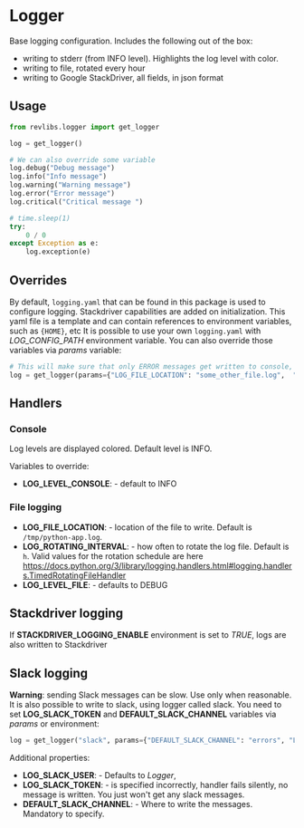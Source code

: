 # Logger

Base logging configuration. Includes the following out of the box:

- writing to stderr (from INFO level). Highlights the log level with color.
- writing to file, rotated every hour
- writing to Google StackDriver, all fields, in json format

## Usage

```python
from revlibs.logger import get_logger

log = get_logger()

# We can also override some variable
log.debug("Debug message")
log.info("Info message")
log.warning("Warning message")
log.error("Error message")
log.critical("Critical message ")

# time.sleep(1)
try:
    0 / 0
except Exception as e:
    log.exception(e)
```

## Overrides

By default, `logging.yaml` that can be found in this package is used to configure logging. Stackdriver capabilities are added on initialization.
This yaml file is a template and can contain references to environment variables, such as `{HOME}`, etc
It is possible to use your own `logging.yaml` with _LOG_CONFIG_PATH_ environment variable.
You can also override those variables via _params_ variable:

```python
# This will make sure that only ERROR messages get written to console, and everything else is written to "some_other_file.log"
log = get_logger(params={"LOG_FILE_LOCATION": "some_other_file.log",  "LOG_LEVEL_CONSOLE": "ERROR"})
```

## Handlers

### Console

Log levels are displayed colored. Default level is INFO.

Variables to override:

- **LOG_LEVEL_CONSOLE**: - default to INFO

### File logging

- **LOG_FILE_LOCATION**: - location of the file to write. Default is `/tmp/python-app.log`.
- **LOG_ROTATING_INTERVAL**: - how often to rotate the log file. Default is `h`. Valid values for the rotation schedule are here https://docs.python.org/3/library/logging.handlers.html#logging.handlers.TimedRotatingFileHandler
- **LOG_LEVEL_FILE**: - defaults to DEBUG

## Stackdriver logging

If **STACKDRIVER_LOGGING_ENABLE** environment is set to _TRUE_, logs are also written to Stackdriver

## Slack logging

**Warning**: sending Slack messages can be slow. Use only when reasonable.
It is also possible to write to slack, using logger called slack.
You need to set **LOG_SLACK_TOKEN** and **DEFAULT_SLACK_CHANNEL** variables via _params_ or environment:

```python
log = get_logger("slack", params={"DEFAULT_SLACK_CHANNEL": "errors", "LOG_SLACK_TOKEN": "<xxxxxxx>"})
```

Additional properties:

- **LOG_SLACK_USER**: - Defaults to _Logger_,
- **LOG_SLACK_TOKEN**: - is specified incorrectly, handler fails silently, no message is written. You just won't get any slack messages.
- **DEFAULT_SLACK_CHANNEL**: - Where to write the messages. Mandatory to specify.
